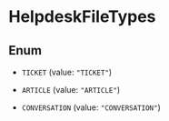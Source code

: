 

# HelpdeskFileTypes

## Enum


* `TICKET` (value: `"TICKET"`)

* `ARTICLE` (value: `"ARTICLE"`)

* `CONVERSATION` (value: `"CONVERSATION"`)



